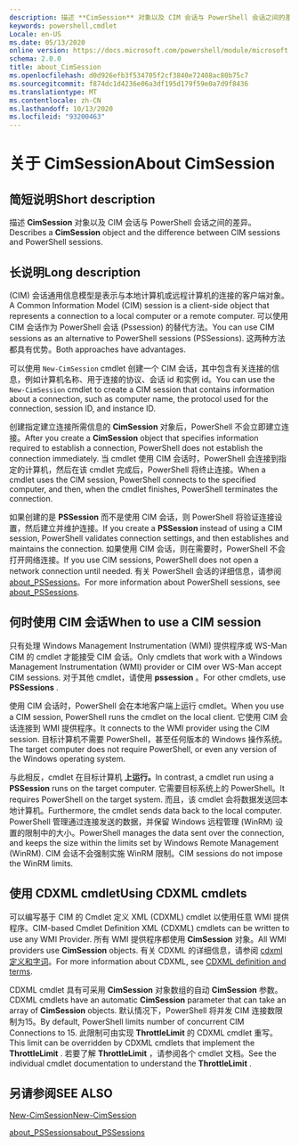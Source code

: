 ```yaml
---
description: 描述 **CimSession** 对象以及 CIM 会话与 PowerShell 会话之间的差异。
keywords: powershell,cmdlet
Locale: en-US
ms.date: 05/13/2020
online version: https://docs.microsoft.com/powershell/module/microsoft.powershell.core/about/about_cimsession?view=powershell-7.1&WT.mc_id=ps-gethelp
schema: 2.0.0
title: about_CimSession
ms.openlocfilehash: d0d926efb3f534705f2cf3840e72408ac80b75c7
ms.sourcegitcommit: f874dc1d4236e06a3df195d179f59e0a7d9f8436
ms.translationtype: MT
ms.contentlocale: zh-CN
ms.lasthandoff: 10/13/2020
ms.locfileid: "93200463"
---
```

# <a name="about-cimsession"></a><span data-ttu-id="51a65-104">关于 CimSession</span><span class="sxs-lookup"><span data-stu-id="51a65-104">About CimSession</span></span>

## <a name="short-description"></a><span data-ttu-id="51a65-105">简短说明</span><span class="sxs-lookup"><span data-stu-id="51a65-105">Short description</span></span>
<span data-ttu-id="51a65-106">描述 **CimSession** 对象以及 CIM 会话与 PowerShell 会话之间的差异。</span><span class="sxs-lookup"><span data-stu-id="51a65-106">Describes a **CimSession** object and the difference between CIM sessions and PowerShell sessions.</span></span>

## <a name="long-description"></a><span data-ttu-id="51a65-107">长说明</span><span class="sxs-lookup"><span data-stu-id="51a65-107">Long description</span></span>

<span data-ttu-id="51a65-108"> (CIM) 会话通用信息模型是表示与本地计算机或远程计算机的连接的客户端对象。</span><span class="sxs-lookup"><span data-stu-id="51a65-108">A Common Information Model (CIM) session is a client-side object that represents a connection to a local computer or a remote computer.</span></span> <span data-ttu-id="51a65-109">可以使用 CIM 会话作为 PowerShell 会话 (Pssession) 的替代方法。</span><span class="sxs-lookup"><span data-stu-id="51a65-109">You can use CIM sessions as an alternative to PowerShell sessions (PSSessions).</span></span> <span data-ttu-id="51a65-110">这两种方法都具有优势。</span><span class="sxs-lookup"><span data-stu-id="51a65-110">Both approaches have advantages.</span></span>

<span data-ttu-id="51a65-111">可以使用 `New-CimSession` cmdlet 创建一个 CIM 会话，其中包含有关连接的信息，例如计算机名称、用于连接的协议、会话 id 和实例 id。</span><span class="sxs-lookup"><span data-stu-id="51a65-111">You can use the `New-CimSession` cmdlet to create a CIM session that contains information about a connection, such as computer name, the protocol used for the connection, session ID, and instance ID.</span></span>

<span data-ttu-id="51a65-112">创建指定建立连接所需信息的 **CimSession** 对象后，PowerShell 不会立即建立连接。</span><span class="sxs-lookup"><span data-stu-id="51a65-112">After you create a **CimSession** object that specifies information required to establish a connection, PowerShell does not establish the connection immediately.</span></span> <span data-ttu-id="51a65-113">当 cmdlet 使用 CIM 会话时，PowerShell 会连接到指定的计算机，然后在该 cmdlet 完成后，PowerShell 将终止连接。</span><span class="sxs-lookup"><span data-stu-id="51a65-113">When a cmdlet uses the CIM session, PowerShell connects to the specified computer, and then, when the cmdlet finishes, PowerShell terminates the connection.</span></span>

<span data-ttu-id="51a65-114">如果创建的是 **PSSession** 而不是使用 CIM 会话，则 PowerShell 将验证连接设置，然后建立并维护连接。</span><span class="sxs-lookup"><span data-stu-id="51a65-114">If you create a **PSSession** instead of using a CIM session, PowerShell validates connection settings, and then establishes and maintains the connection.</span></span> <span data-ttu-id="51a65-115">如果使用 CIM 会话，则在需要时，PowerShell 不会打开网络连接。</span><span class="sxs-lookup"><span data-stu-id="51a65-115">If you use CIM sessions, PowerShell does not open a network connection until needed.</span></span> <span data-ttu-id="51a65-116">有关 PowerShell 会话的详细信息，请参阅 [about_PSSessions](about_PSSessions.md)。</span><span class="sxs-lookup"><span data-stu-id="51a65-116">For more information about PowerShell sessions, see [about_PSSessions](about_PSSessions.md).</span></span>

## <a name="when-to-use-a-cim-session"></a><span data-ttu-id="51a65-117">何时使用 CIM 会话</span><span class="sxs-lookup"><span data-stu-id="51a65-117">When to use a CIM session</span></span>

<span data-ttu-id="51a65-118">只有处理 Windows Management Instrumentation (WMI) 提供程序或 WS-Man CIM 的 cmdlet 才能接受 CIM 会话。</span><span class="sxs-lookup"><span data-stu-id="51a65-118">Only cmdlets that work with a Windows Management Instrumentation (WMI) provider or CIM over WS-Man accept CIM sessions.</span></span> <span data-ttu-id="51a65-119">对于其他 cmdlet，请使用 **pssession** 。</span><span class="sxs-lookup"><span data-stu-id="51a65-119">For other cmdlets, use **PSSessions** .</span></span>

<span data-ttu-id="51a65-120">使用 CIM 会话时，PowerShell 会在本地客户端上运行 cmdlet。</span><span class="sxs-lookup"><span data-stu-id="51a65-120">When you use a CIM session, PowerShell runs the cmdlet on the local client.</span></span> <span data-ttu-id="51a65-121">它使用 CIM 会话连接到 WMI 提供程序。</span><span class="sxs-lookup"><span data-stu-id="51a65-121">It connects to the WMI provider using the CIM session.</span></span> <span data-ttu-id="51a65-122">目标计算机不需要 PowerShell，甚至任何版本的 Windows 操作系统。</span><span class="sxs-lookup"><span data-stu-id="51a65-122">The target computer does not require PowerShell, or even any version of the Windows operating system.</span></span>

<span data-ttu-id="51a65-123">与此相反，cmdlet 在目标计算机 **上运行。**</span><span class="sxs-lookup"><span data-stu-id="51a65-123">In contrast, a cmdlet run using a **PSSession** runs on the target computer.</span></span>
<span data-ttu-id="51a65-124">它需要目标系统上的 PowerShell。</span><span class="sxs-lookup"><span data-stu-id="51a65-124">It requires PowerShell on the target system.</span></span> <span data-ttu-id="51a65-125">而且，该 cmdlet 会将数据发送回本地计算机。</span><span class="sxs-lookup"><span data-stu-id="51a65-125">Furthermore, the cmdlet sends data back to the local computer.</span></span> <span data-ttu-id="51a65-126">PowerShell 管理通过连接发送的数据，并保留 Windows 远程管理 (WinRM) 设置的限制中的大小。</span><span class="sxs-lookup"><span data-stu-id="51a65-126">PowerShell manages the data sent over the connection, and keeps the size within the limits set by Windows Remote Management (WinRM).</span></span> <span data-ttu-id="51a65-127">CIM 会话不会强制实施 WinRM 限制。</span><span class="sxs-lookup"><span data-stu-id="51a65-127">CIM sessions do not impose the WinRM limits.</span></span>

## <a name="using-cdxml-cmdlets"></a><span data-ttu-id="51a65-128">使用 CDXML cmdlet</span><span class="sxs-lookup"><span data-stu-id="51a65-128">Using CDXML cmdlets</span></span>

<span data-ttu-id="51a65-129">可以编写基于 CIM 的 Cmdlet 定义 XML (CDXML) cmdlet 以使用任意 WMI 提供程序。</span><span class="sxs-lookup"><span data-stu-id="51a65-129">CIM-based Cmdlet Definition XML (CDXML) cmdlets can be written to use any WMI Provider.</span></span> <span data-ttu-id="51a65-130">所有 WMI 提供程序都使用 **CimSession** 对象。</span><span class="sxs-lookup"><span data-stu-id="51a65-130">All WMI providers use **CimSession** objects.</span></span> <span data-ttu-id="51a65-131">有关 CDXML 的详细信息，请参阅 [cdxml 定义和字词](/previous-versions/windows/desktop/wmi_v2/cdxml-overview)。</span><span class="sxs-lookup"><span data-stu-id="51a65-131">For more information about CDXML, see [CDXML definition and terms](/previous-versions/windows/desktop/wmi_v2/cdxml-overview).</span></span>

<span data-ttu-id="51a65-132">CDXML cmdlet 具有可采用 **CimSession** 对象数组的自动 **CimSession** 参数。</span><span class="sxs-lookup"><span data-stu-id="51a65-132">CDXML cmdlets have an automatic **CimSession** parameter that can take an array of **CimSession** objects.</span></span> <span data-ttu-id="51a65-133">默认情况下，PowerShell 将并发 CIM 连接数限制为15。</span><span class="sxs-lookup"><span data-stu-id="51a65-133">By default, PowerShell limits number of concurrent CIM Connections to 15.</span></span> <span data-ttu-id="51a65-134">此限制可由实现 **ThrottleLimit** 的 CDXML cmdlet 重写。</span><span class="sxs-lookup"><span data-stu-id="51a65-134">This limit can be overridden by CDXML cmdlets that implement the **ThrottleLimit** .</span></span> <span data-ttu-id="51a65-135">若要了解 **ThrottleLimit** ，请参阅各个 cmdlet 文档。</span><span class="sxs-lookup"><span data-stu-id="51a65-135">See the individual cmdlet documentation to understand the **ThrottleLimit** .</span></span>

## <a name="see-also"></a><span data-ttu-id="51a65-136">另请参阅</span><span class="sxs-lookup"><span data-stu-id="51a65-136">SEE ALSO</span></span>

[<span data-ttu-id="51a65-137">New-CimSession</span><span class="sxs-lookup"><span data-stu-id="51a65-137">New-CimSession</span></span>](xref:CimCmdlets.New-CimSession)

[<span data-ttu-id="51a65-138">about_PSSessions</span><span class="sxs-lookup"><span data-stu-id="51a65-138">about_PSSessions</span></span>](about_PSSessions.md)

